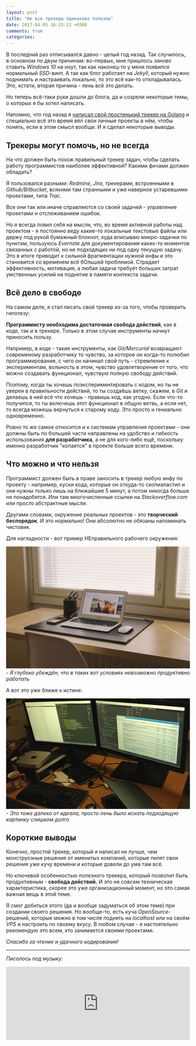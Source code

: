 ```yaml
---
layout: post
title: "Не все трекеры одинаково полезны"
date: 2017-04-05 16:25:13 +0300
comments: true
categories: 
---
```


В последний раз отписывался давно - целый год назад. Так случилось, в основном по двум причинам: во-первых, мне пришлось заново ставить *Windows 10* на ноут, так как наконец-то у меня появился нормальный *SSD*-винт. А так как блог работает на *Jekyll*, который нужно поднимать и настраивать локально, то это всё как-то откладывалась. Это, кстати, вторая причина - лень всё это делать.

Но теперь всё-таки руки дошли до блога, да и созрели некоторые темы, о которых я бы хотел написать.

Напомню, что год назад я [написал свой простенький трекер на Golang](/2016/04/09/luchshe-chem-tvoj-boss.html) и специально всё это время вёл свои личные проекты в нём, чтобы понять, если в этом смысл вообще. И я сделал некоторые выводы.

## Трекеры могут помочь, но не всегда

На что должен быть похож правильный трекер задач, чтобы сделать работу программистов наиболее эффективной? Какими фичами должен обладать?

Я пользовался разными: *Redmine*, *Jira*, трекерами, встроенными в *Github/Bitbucket*, всякими там странными и уже наверное устаревшими проектами, типа *Trac*.

Все они так или иначе справляются со своей задачей - управление проектами и отслеживанием ошибок.

Но я всегда ловил себя на мысли, что, во время активной работы над проектом - я постоянно веду какие-то локальные текстовые файлы или держу под рукой бумажный блокнот, куда вписываю микро-задачки по пунктам, пользуюсь *Evernote* для документирования каких-то моментов связанных с работой, но не подходящих ни под одну текущую задачу. Это в итоге приводит к сильной фрагментации нужной инфы и это становится со временем всё бОльшей проблемой. Страдает эффективность, мотивация, а любая задача требует больших затрат умственных усилий на поднятие в памяти контекста задачи.

## Всё дело в свободе

На самом деле, я стал писать свой трекер из-за того, чтобы проверить гипотезу: 

**Программисту необходима достаточная свобода действий**, как в коде, так и в трекере. Только в этом случае инструменты начнут приносить пользу.

Например, в коде - такие инструменты, как *Git/Mercurial* возвращают современому разработчику то чувство, за которое он когда-то полюбил программирование, с чего он начинал свой путь - стремление к экспериментам, вольность в этом, чувство удовлетворение от того, что можно создавать функционал, чувствую полную свободу действий.

Поэтому, когда ты хочешь поэкспериментировать с кодом, но ты не уверен в правильности действий, то ты создаёшь ветку, скажем, в *Git* и делаешь в ней всё что хочешь - правишь код, как угодно. Если что-то получится, то ты включешь этот функционал в общую ветвь, а если нет, то всегда можешь вернуться к старому коду. Это просто и гениально одновременно.

Ровно то же самое относится и к системам управления проектами - они должны быть по большей части направлены на удобство и гибкость использования **для разработчика**, а не для кого-либо ещё, поскольку именно разработчик "копается" в проекте больше всего времени.

## Что можно и что нельзя

Программист должен быть в праве заносить в трекер любую инфу по проекту - например, куски кода, которые он откуда-то скопиапастил и они нужны только лишь на ближайшие 5 минут, а потом никогда больше не понадобятся. Или там многочисленные ссылки на *Stackoverflow.com* или просто абстрактные мысли.

Другими словами, окружение реальных проектов - это **творческий беспорядок**. И это нормально! Они абсолютно не обязаны напоминать чистовик.

Для нагладности - вот пример НЕправильного рабочего окружения:

![apple-iphone-smartphone-desk](/images/apple-iphone-smartphone-desk.jpg)
*- Я глубоко убеждён, что в таких вот условиях невозможно продуктивно работать*

А вот это уже ближе к истине:

![harmony-in-chaos](/images/harmony-in-chaos.jpg)
*- Это тоже далеко от идеала, просто лень было искать подходящую картинку слишком долго*

## Короткие выводы

Конечно, простой трекер, который я написал не лучше, чем монструозные решения от именитых компаний, которые пилят свои решения уже кучу времени и которые довели до ума там всё.

Но ключевой особенностью полезного трекера, который позволит быть продуктивным - **свобода действий.** И это не совсем техническая характеристика, скорее это уже организационный момент, но это самая важная вещь в этой теме.

Я смог добиться этого (да и вообще задуматься об этом теме) при создании своего решения. Но вообще-то, есть куча *OpenSource*-решений, которые можно в том числе поднять на *localhost* или на своём *VPS* и настроить по своему вкусу. В любом случае - я настоятельно рекомендую это всем, кто занимается своими проектами.

*Спасибо за чтение и удачного кодирования!*

<hr>

*Писалось под музыку:*

<iframe frameborder="0" style="border:none;width:100%;height:600;" width="100%" height="200" src="https://music.yandex.ru/iframe/#album/4159984/hide/cover/">Слушайте <a href='https://music.yandex.ru/album/4159984'>Something Just Like This</a> — <a href='https://music.yandex.ru/artist/671'>Coldplay</a> на Яндекс.Музыке</iframe>